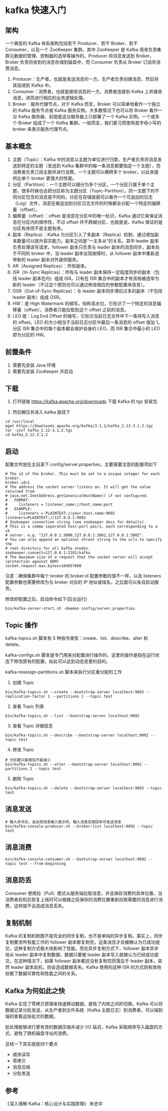 # kafka 快速入门


## 架构

一个典型的 Kafka 体系架构包括若干 Producer、若干 Broker、若干 Consumer，以及一个 ZooKeeper 集群。其中 ZooKeeper 是 Kafka 用来负责集群元数据的管理、控制器的选举等操作的。Producer 将消息发送到 Broker，Broker 负责将收到的消息存储到磁盘中，而 Consumer 负责从 Broker 订阅并消费消息。

1. Producer：生产者，也就是发送消息的一方。生产者负责创建消息，然后将其投递到 Kafka 中。
2. Consumer：消费者，也就是接收消息的一方。消费者连接到 Kafka 上并接收消息，进而进行相应的业务逻辑处理。
3. Broker：服务代理节点。对于 Kafka 而言，Broker 可以简单地看作一个独立的 Kafka 服务节点或 Kafka 服务实例。大多数情况下也可以将 Broker 看作一台 Kafka 服务器，前提是这台服务器上只部署了一个 Kafka 实例。一个或多个 Broker 组成了一个 Kafka 集群。一般而言，我们更习惯使用首字母小写的 broker 来表示服务代理节点。

## 基本概念

1. 主题（Topic）：Kafka 中的消息以主题为单位进行归类，生产者负责将消息发送到特定的主题（发送到 Kafka 集群中的每一条消息都要指定一个主题），而消费者负责订阅主题并进行消费。一个主题可以横跨多个 broker，以此来提供比单个 broker 更强大的性能。
2. 分区（Partition）：一个主题可以细分为多个分区，一个分区只属于单个主题，很多时候也会把分区称为主题分区（Topic-Partition）。同一主题下的不同分区包含的消息是不同的，分区在存储层面可以看作一个可追加的日志（Log）文件，消息在被追加到分区日志文件的时候都会分配一个特定的偏移量（offset）。
3. 偏移量（offset）：offset 是消息在分区中的唯一标识，Kafka 通过它来保证消息在分区内的顺序性，不过 offset 并不跨越分区，也就是说，Kafka 保证的是分区有序而不是主题有序。
4. 副本（Replica）：Kafka 为分区引入了多副本（Replica）机制，通过增加副本数量可以提升容灾能力。副本之间是“一主多从”的关系，其中 leader 副本负责处理读写请求，follower 副本只负责与 leader 副本的消息同步。副本处于不同的 broker 中，当 leader 副本出现故障时，从 follower 副本中重新选举新的 leader 副本对外提供服务。
5. AR（Assigned Replicas）：所有副本。
6. ISR（In-Sync Replicas）：所有与 leader 副本保持一定程度同步的副本（包括 leader 副本在内）组成 ISR。只有在 ISR 集合中的副本才有资格被选举为新的 leader（不过这个原则也可以通过修改相应的参数配置来改变）。
7. OSR（Out-of-Sync Replicas）：与 leader 副本同步滞后过多的副本（不包括 leader 副本）组成 OSR。
8. HW：是 High Watermark 的缩写，俗称高水位，它标识了一个特定的消息偏移量（offset），消费者只能拉取到这个 offset 之前的消息。
9. LEO 是：Log End Offset 的缩写，它标识当前日志文件中下一条待写入消息的 offset。LEO 的大小相当于当前日志分区中最后一条消息的 offset 值加 1。分区 ISR 集合中的每个副本都会维护自身的 LEO，而 ISR 集合中最小的 LEO 即为分区的 HW。

## 前置条件

1. 需要先安装 Java 环境
2. 需要先安装 ZooKeeper 并启动

## 下载

1. 打开链接 https://kafka.apache.org/downloads 下载 Kafka 的 tgz 安装包

2. 然后解压并进入 kafka 路径下

```Shell
cd /usr/local
wget https://downloads.apache.org/kafka/3.1.2/kafka_2.12-3.1.2.tgz
tar -zxvf kafka_2.12-3.1.2.tgz
cd kafka_2.12-3.1.2
```

## 启动

配置文件放在主目录下 config/server.properties，主要需要注意的配置项如下

```Shell
# The id of the broker. This must be set to a unique integer for each broker.
broker.id=1
# The address the socket server listens on. It will get the value returned from
# java.net.InetAddress.getCanonicalHostName() if not configured.
#   FORMAT:
#     listeners = listener_name://host_name:port
#   EXAMPLE:
#     listeners = PLAINTEXT://your.host.name:9092
listeners=PLAINTEXT://127.0.0.1:9092
# Zookeeper connection string (see zookeeper docs for details).
# This is a comma separated host:port pairs, each corresponding to a zk
# server. e.g. "127.0.0.1:3000,127.0.0.1:3001,127.0.0.1:3002".
# You can also append an optional chroot string to the urls to specify the
# root directory for all kafka znodes.
zookeeper.connect=127.0.0.1:2181/kafka
# The maximum size of a request that the socket server will accept (protection against OOM)
socket.request.max.bytes=104857600
```

注意：确保集群中每个 broker 的 broker.id 配置参数的值不一样，以及 listeners 配置参数也需要修改为与 broker 对应的 IP 地址或域名，之后就可以各自启动服务。

修改好配置之后，启动命令如下(后台运行)

```Shell
bin/kafka-server-start.sh -daemon config/server.properties
```

## Topic 操作

kafka-topics.sh 脚本有 5 种指令类型：create、list、describe、alter 和 delete。

kafka-configs.sh 脚本是专门用来对配置进行操作的，这里的操作是指在运行状态下修改原有的配置，如此可以达到动态变更的目的。

kafka-reassign-partitions.sh 脚本来执行分区重分配的工作

1. 创建 Topic

```Shell
bin/kafka-topics.sh --create --bootstrap-server localhost:9092 --replication-factor 1 --partitions 1 --topic test
```

2. 查看 Topic 列表

```Shell
bin/kafka-topics.sh --list --bootstrap-server localhost:9092
```

3. 查看 Topic 详细信息

```Shell
bin/kafka-topics.sh --describe --bootstrap-server localhost:9092 --topic test
```

4. 修改 Topic

```Shell
# 分区数只能增加不能减小
bin/kafka-topics.sh --alter --bootstrap-server localhost:9092 --partitions 2 --topic test
```

5. 删除 Topic

```Shell
bin/kafka-topics.sh --delete --bootstrap-server localhost:9092 --topic test
```

## 消息发送

```Shell
# 输入命令后，会出现消息输入提示符，输入消息后按回车可发送消息
bin/kafka-console-producer.sh --broker-list localhost:9092 --topic test
```

## 消息消费

```Shell
bin/kafka-console-consumer.sh --bootstrap-server localhost:9092 --topic test --from-beginning
```

## 消息防丢

Consumer 使用拉（Pull）模式从服务端拉取消息，并且保存消费的具体位置，当消费者宕机后恢复上线时可以根据之前保存的消费位置重新拉取需要的消息进行消费，这样就不会造成消息丢失。

## 复制机制

Kafka 的复制机制既不是完全的同步复制，也不是单纯的异步复制。事实上，同步复制要求所有能工作的 follower 副本都复制完，这条消息才会被确认为已成功提交，这种复制方式极大地影响了性能。而在异步复制方式下，follower 副本异步地从 leader 副本中复制数据，数据只要被 leader 副本写入就被认为已经成功提交。在这种情况下，如果 follower 副本都还没有复制完而落后于 leader 副本，突然 leader 副本宕机，则会造成数据丢失。Kafka 使用的这种 ISR 的方式则有效地权衡了数据可靠性和性能之间的关系。

## Kafka 为何如此之快

Kafka 实现了零拷贝原理来快速移动数据，避免了内核之间的切换。Kafka 可以将数据记录分批发送，从生产者到文件系统（Kafka 主题日志）到消费者，可以端到端的查看这些批次的数据。

批处理能够进行更有效的数据压缩并减少 I/O 延迟，Kafka 采取顺序写入磁盘的方式，避免了随机磁盘寻址的浪费。

总结一下其实就是四个要点

- 顺序读写
- 零拷贝
- 消息压缩
- 分批发送

## 参考

《深入理解 Kafka：核心设计与实践原理》 朱忠华

